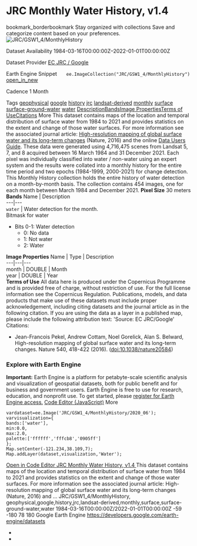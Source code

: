  
#  JRC Monthly Water History, v1.4 
bookmark_borderbookmark Stay organized with collections  Save and categorize content based on your preferences.
![JRC/GSW1_4/MonthlyHistory](https://developers.google.com/earth-engine/datasets/images/JRC/JRC_GSW1_4_MonthlyHistory_sample.png) 

Dataset Availability
    1984-03-16T00:00:00Z–2022-01-01T00:00:00Z 

Dataset Provider
     [ EC JRC / Google ](https://global-surface-water.appspot.com) 

Earth Engine Snippet
     `    ee.ImageCollection("JRC/GSW1_4/MonthlyHistory")   ` [ open_in_new ](https://code.earthengine.google.com/?scriptPath=Examples:Datasets/JRC/JRC_GSW1_4_MonthlyHistory) 

Cadence
    1 Month 

Tags
     [geophysical](https://developers.google.com/earth-engine/datasets/tags/geophysical) [google](https://developers.google.com/earth-engine/datasets/tags/google) [history](https://developers.google.com/earth-engine/datasets/tags/history) [jrc](https://developers.google.com/earth-engine/datasets/tags/jrc) [landsat-derived](https://developers.google.com/earth-engine/datasets/tags/landsat-derived) [monthly](https://developers.google.com/earth-engine/datasets/tags/monthly) [surface](https://developers.google.com/earth-engine/datasets/tags/surface) [surface-ground-water](https://developers.google.com/earth-engine/datasets/tags/surface-ground-water) [water](https://developers.google.com/earth-engine/datasets/tags/water)
[Description](https://developers.google.com/earth-engine/datasets/catalog/JRC_GSW1_4_MonthlyHistory#description)[Bands](https://developers.google.com/earth-engine/datasets/catalog/JRC_GSW1_4_MonthlyHistory#bands)[Image Properties](https://developers.google.com/earth-engine/datasets/catalog/JRC_GSW1_4_MonthlyHistory#image-properties)[Terms of Use](https://developers.google.com/earth-engine/datasets/catalog/JRC_GSW1_4_MonthlyHistory#terms-of-use)[Citations](https://developers.google.com/earth-engine/datasets/catalog/JRC_GSW1_4_MonthlyHistory#citations) More
This dataset contains maps of the location and temporal distribution of surface water from 1984 to 2021 and provides statistics on the extent and change of those water surfaces. For more information see the associated journal article: [High-resolution mapping of global surface water and its long-term changes](https://www.nature.com/nature/journal/v540/n7633/full/nature20584.html) (Nature, 2016) and the online [Data Users Guide](https://storage.googleapis.com/global-surface-water/downloads_ancillary/DataUsersGuidev2021.pdf).
These data were generated using 4,716,475 scenes from Landsat 5, 7, and 8 acquired between 16 March 1984 and 31 December 2021. Each pixel was individually classified into water / non-water using an expert system and the results were collated into a monthly history for the entire time period and two epochs (1984-1999, 2000-2021) for change detection.
This Monthly History collection holds the entire history of water detection on a month-by-month basis. The collection contains 454 images, one for each month between March 1984 and December 2021.
**Pixel Size** 30 meters 
**Bands**
Name | Description  
---|---  
`water` | Water detection for the month.  
Bitmask for water
  * Bits 0-1: Water detection 
    * 0: No data
    * 1: Not water
    * 2: Water

  
**Image Properties**
Name | Type | Description  
---|---|---  
month | DOUBLE | Month  
year | DOUBLE | Year  
**Terms of Use**
All data here is produced under the Copernicus Programme and is provided free of charge, without restriction of use. For the full license information see the Copernicus Regulation.
Publications, models, and data products that make use of these datasets must include proper acknowledgement, including citing datasets and the journal article as in the following citation.
If you are using the data as a layer in a published map, please include the following attribution text: 'Source: EC JRC/Google'
Citations:
  * Jean-Francois Pekel, Andrew Cottam, Noel Gorelick, Alan S. Belward, High-resolution mapping of global surface water and its long-term changes. Nature 540, 418-422 (2016). ([doi:10.1038/nature20584](https://doi.org/10.1038/nature20584))


### Explore with Earth Engine
**Important:** Earth Engine is a platform for petabyte-scale scientific analysis and visualization of geospatial datasets, both for public benefit and for business and government users. Earth Engine is free to use for research, education, and nonprofit use. To get started, please [register for Earth Engine access.](https://console.cloud.google.com/earth-engine)
[Code Editor (JavaScript)](https://developers.google.com/earth-engine/datasets/catalog/JRC_GSW1_4_MonthlyHistory#code-editor-javascript-sample) More
```
vardataset=ee.Image('JRC/GSW1_4/MonthlyHistory/2020_06');
varvisualization={
bands:['water'],
min:0.0,
max:2.0,
palette:['ffffff','fffcb8','0905ff']
};
Map.setCenter(-121.234,38.109,7);
Map.addLayer(dataset,visualization,'Water');
```
[ Open in Code Editor ](https://code.earthengine.google.com/?scriptPath=Examples:Datasets/JRC/JRC_GSW1_4_MonthlyHistory)
[ JRC Monthly Water History, v1.4 ](https://developers.google.com/earth-engine/datasets/catalog/JRC_GSW1_4_MonthlyHistory)
This dataset contains maps of the location and temporal distribution of surface water from 1984 to 2021 and provides statistics on the extent and change of those water surfaces. For more information see the associated journal article: High-resolution mapping of global surface water and its long-term changes (Nature, 2016) and …
JRC/GSW1_4/MonthlyHistory, geophysical,google,history,jrc,landsat-derived,monthly,surface,surface-ground-water,water 
1984-03-16T00:00:00Z/2022-01-01T00:00:00Z
-59 -180 78 180 
Google Earth Engine
https://developers.google.com/earth-engine/datasets
  * [ ](https://doi.org/https://global-surface-water.appspot.com)
  * [ ](https://doi.org/https://developers.google.com/earth-engine/datasets/catalog/JRC_GSW1_4_MonthlyHistory)


